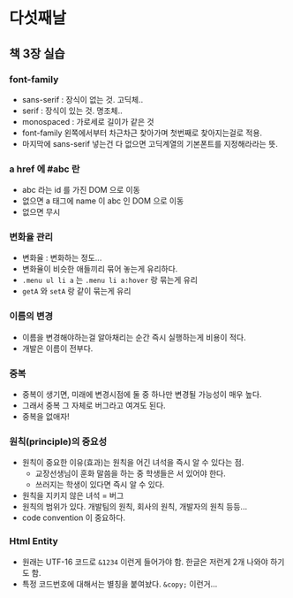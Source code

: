 # 다섯째날

## 책 3장 실습

### font-family

* sans-serif : 장식이 없는 것. 고딕체..
* serif : 장식이 있는 것. 명조체..
* monospaced : 가로세로 길이가 같은 것
* font-family 왼쪽에서부터 차근차근 찾아가며 첫번째로 찾아지는걸로 적용.
* 마지막에 sans-serif 넣는건 다 없으면 고딕계열의 기본폰트를 지정해라라는 뜻.

### a href 에 #abc 란

* abc 라는 id 를 가진 DOM 으로 이동
* 없으면 a 태그에 name 이 abc 인 DOM 으로 이동
* 없으면 무시

### 변화율 관리

* 변화율 : 변화하는 정도...
* 변화율이 비슷한 애들끼리 묶어 놓는게 유리하다.
* `.menu ul li a` 는 `.menu li a:hover` 랑 묶는게 유리
* `getA` 와 `setA` 랑 같이 묶는게 유리

### 이름의 변경

* 이름을 변경해야하는걸 알아채리는 순간 즉시 실행하는게 비용이 적다.
* 개발은 이름이 전부다.

### 중복

* 중복이 생기면, 미래에 변경시점에 둘 중 하나만 변경될 가능성이 매우 높다.
* 그래서 중복 그 자체로 버그라고 여겨도 된다.
* 중복을 없애자!

### 원칙(principle)의 중요성

* 원칙이 중요한 이유(효과)는 원칙을 어긴 녀석을 즉시 알 수 있다는 점.
  * 교장선생님이 훈화 말씀을 하는 중 학생들은 서 있어야 한다.
  * 쓰러지는 학생이 있다면 즉시 알 수 있다.
* 원칙을 지키지 않은 녀석 = 버그
* 원칙의 범위가 있다. 개발팀의 원칙, 회사의 원칙, 개발자의 원칙 등등...
* code convention 이 중요하다.

### Html Entity

* 원래는 UTF-16 코드로 `&1234` 이런게 들어가야 함. 한글은 저런게 2개 나와야 하기도 함.
* 특정 코드번호에 대해서는 별칭을 붙여놨다. `&copy;` 이런거... 
